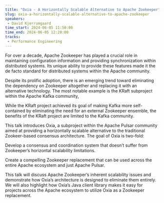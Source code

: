 ```yaml
---
title: "Oxia - A Horizontally Scalable Alternative to Apache Zookeeper"
slug: oxia-a-horizontally-scalable-alternative-to-apache-zookeeper
speakers:
 - David Kjerrumgaard
time_start: 2024-06-05 11:50:00
time_end: 2024-06-05 12:20:00
tracks:
 - Performance Engineering
---
```


For over a decade, Apache Zookeeper has played a crucial role in maintaining configuration information and providing synchronization within distributed systems. Its unique ability to provide these features made it the de facto standard for distributed systems within the Apache community.
 
 
 
 Despite its prolific adoption, there is an emerging trend toward eliminating the dependency on Zookeeper altogether and replacing it with an alternative technology. The most notable example is the KRaft subproject within the Apache Kafka community,
 
 
 
 While the KRaft project achieved its goal of making Kafka more self-contained by eliminating the need for an external Zookeeper ensemble, the benefits of the KRaft project are limited to the Kafka community.
 
 
 
 This talk introduces Oxia, a subproject within the Apache Pulsar community aimed at providing a horizontally scalable alternative to the traditional Zookeer-based consensus architecture. The goal of Oxia is two-fold:
 
 
 
 Develop a consensus and coordination system that doesn’t suffer from Zookeeper’s horizontal scalability limitations.
 
 
 
 Create a compelling Zookeeper replacement that can be used across the entire Apache ecosystem and just Apache Pulsar.
 
 
 
 This talk will discuss Apache Zookeeper’s inherent scalability issues and demonstrate how Oxia’s architecture is designed to eliminate them entirely. We will also highlight how Oxia’s Java client library makes it easy for projects across the Apache ecosystem to utilize Oxia as a Zookeeper replacement.